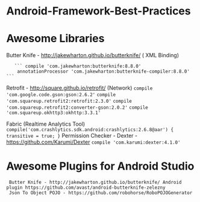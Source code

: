 # Android-Framework-Best-Practices

# Awesome Libraries
Butter Knife - http://jakewharton.github.io/butterknife/ ( XML Binding)

       ``` compile 'com.jakewharton:butterknife:8.8.0'
        annotationProcessor 'com.jakewharton:butterknife-compiler:8.8.0'  ```

Retrofit  - http://square.github.io/retrofit/  (Network)
        ```compile 'com.google.code.gson:gson:2.6.2'```
        ```compile 'com.squareup.retrofit2:retrofit:2.3.0'```
        ```compile 'com.squareup.retrofit2:converter-gson:2.0.2'```
        ```compile 'com.squareup.okhttp3:okhttp:3.3.1'```
        
Fabric (Realtime Analytics Tool)
        ```compile('com.crashlytics.sdk.android:crashlytics:2.6.8@aar') {
            transitive = true;
        }```
Permission Checker - Dexter -https://github.com/Karumi/Dexter
        ```compile 'com.karumi:dexter:4.1.0' ```
       
# Awesome Plugins for Android Studio
     Butter Knife - http://jakewharton.github.io/butterknife/ Android plugin https://github.com/avast/android-butterknife-zelezny
     Json To Object POJO - https://github.com/robohorse/RoboPOJOGenerator
